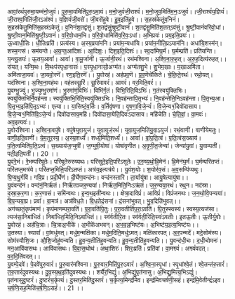 

  
आवां॒रथं॑पुरुमा॒यम्म॑नो॒जुवं॑। पु॒रु॒मा॒यमिति॑पु॒रु॒ऽमा॒यं। म॒नो॒जुवं॑जी॒राश्वं॑। म॒नो॒जुव॒मिति॑म॒नः॒ऽजुवं॑।।जी॒राश्वं॑य॒ज्ञियं॑। जी॒राश्व॒मिति॑जी॒रऽअ॑श्वं। य॒ज्ञियं॑जी॒वसे॑। जी॒वसे॑हुवे। हु॒व॒इति॑हुवे।। स॒हस्र॑केतुंव॒निनं॑। स॒हस्र॑केतु॒मिति॑स॒हस्र॑ऽकेतुं। व॒निनं॑श॒तद्व॑सुं। श॒तद्व॑सुं॒श्रुष्टी॒वानं॑। श॒तद्व॑सु॒मिति॑श॒तत्ऽव॑सुं। श्रु॒ष्टी॒वानं॑वरिवो॒धां। श्रु॒ष्टी॒वान॒मिति॑श्रु॒ष्टी॒ऽवानं॑। व॒रि॒वो॒धाम॒भि। व॒रि॒वो॒धामिति॑व॒रि॒वः॒ऽधां। अ॒भिप्रयः॑। प्रय॒इति॒प्रयः॑।।  
ऊ॒ध्वाधी॒तिः। धी॒तिःप्रति॑। प्रत्य॑स्य। अ॒स्य॒प्रया॑मनि। प्रया॑म॒न्यधा॑यि। प्रया॑म॒नीति॒प्रऽयाम॑नि। अधा॑यि॒शस्म॑न्। शस्म॒न्त्सं। सम॑यन्ते। अ॒य॒न्त॒आदिशः॑। आ॒दिशः॒। दिश॒इति॒दिशः॑।। स्व॒दा॑मिघ॒र्मं। घ॒र्मम्प्रति॑। प्रति॑यन्ति। य॒न्त्यू॒तयः॑। ऊ॒तय॒आवां॑। आवां॑। वा॒मू॒र्जानी॑। ऊ॒र्जानी॒रथं॑। रथ॑मश्विना। अ॒श्वि॒ना॒रु॒ह॒त्। अ॒रु॒ह॒दित्य॑रुहत्।।  
संयत्। यन्मि॒थः। मि॒थःप॑स्पृधा॒नासः॑। प॒स्पृ॒धा॒नासो॒अग्म॑त। अग्म॑तशु॒भे। शु॒भेम॒खाः। म॒खाअमि॑ता। अमि॑ताजा॒यवः॑। जा॒यवो॒रणॆ॑। रण॒इति॒रणॆ॑।। यु॒वोरह॑। अह॑प्रव॒णॆ। प्र॒व॒णॆचे॑किते। चे॒कि॒ते॒रथः॑। रथो॒यत्। यद॑श्विना। अ॒श्वि॒ना॒वह॑थः। वह॑तस्सू॒रिं। सू॒रिमावरं॑। आवरं॑। वर॒मिति॒वरं॑।।  
यु॒वम्भु॒ज्युं। भु॒ज्युम्भु॒रमा॑णं। भु॒रमा॑णं॒विभिः॑। विभि॑र्ग॒तं। विभि॒रिति॒विऽभिः॑। ग॒तंस्वयु॑क्तिभिः। स्वयु॑क्तिभिर्नि॒वह॑न्ता। स्वयु॑क्तिभि॒रिति॒स्वयु॑क्तिऽभिः। नि॒वह॑न्तापि॒तृभ्यः॑। नि॒वह॑न्तेति॒निऽवह॑न्ता। पि॒तृभ्य॒आ। पि॒तृभ्य॒इति॑पि॒तृऽभ्यः॑। एत्या।। या॒सिष्टं॒व॒र्तिः। व॒र्तिवृ॑षणा। वृ॒ष॒णा॒वि॒जे॒न्यं॑। वि॒जे॒न्य१॒॑दिवो॑दासाय। वि॒जे॒न्य१॒॑मिति॑वि॒ऽजे॒न्यं॑। दिवो॑दासाय॒महि॑। दिवो॑दासा॒येति॒दिवः॑ऽदासाय। महि॑चेति। चे॒ति॒वां॒। वा॒मवः॑। अव॒इत्यवः॑।।  
यु॒वोर॑श्विना। अ॒श्वि॒ना॒वपु॑षे। वपु॑षेयुवा॒युजं॑। युवा॒युजं॒रथं॑। युवा॒युज॒मिति॑यु॒वा॒ऽयुजं॑। रथं॒वाणी॑। वाणी॑येमतुः। वाणी॒इति॒वाणी॑। ये॒म॒तुर॒स्य॒। अ॒स्य॒शर्ध्यं॑। शर्ध्य॒मिति॒शर्ध्यं॑।। आवां॑। वां॒प॒ति॒त्वं। प॒ति॒त्वंस॒ख्याय॑। प॒ति॒त्वमिति॑प॒ति॒ऽत्वं। स॒ख्याय॑ज॒ग्मुषी॑। ज॒ग्मुषी॒योषा॑। योषा॑वृणीत। अ॒वृ॒णी॒त॒जेन्या॑। जेन्या॑यु॒वां। यु॒वाम्पती॑। पती॒इति॒पती॑।। 20 ।।  
यु॒वंरे॒भं। रे॒भम्परि॑षूतेः। परि॑षूतेरुरुष्यथः। परि॑सूते॒इति॒परि॑ऽसूतेः। उ॒रु॒ष्य॒थो॒हि॒मेन॑। हि॒मेन॑घ॒र्मं। घ॒र्मम्परि॑तप्तं। परि॑तप्त॒मत्र॑ये। परि॑तप्त॒मिति॒परि॑ऽतप्तं। अत्र॑य॒इत्यत्र॑ये।। यु॒वंश॒योः। श॒योर॑व॒सं। अ॒व॒सम्पि॑प्यथुः। पि॒प्य॒थु॒र्गवि॑। गवि॒प्र। प्रदी॒र्घेण॑। दी॒र्घेण॒वन्द॑नः। वन्द॑नस्तारि। ता॒र्यायु॑षा। आयु॒षेत्यायु॑षा।।  
यु॒वंवन्द॑नं। वन्द॑नं॒निर्ऋ॑तं। निर्ऋ॑तञ्जर॒ण्यया॑। निर्ऋ॑त॒मिति॒निःऽऋ॑तं। ज॒र॒ण्यया॒रथं॑। रथ्॒न। नद॑स्रा। द॒स्रा॒क॒र॒णा। क॒र॒णासं। समि॑न्वथः। इ॒न्व॒थ॒इती॑न्वथः।। क्षेत्रा॒दाविप्रं॑। आविप्रं॑। विप्रं॑जनथः। ज॒न॒थो॒वि॒पन्यया॑। वि॒प॒न्यया॒प्र। प्रवां॑। वा॒मत्र॑। अत्र॑विध॒ते। वि॒ध॒तेदं॒सना॑। दं॒सना॑भुवत्। भु॒व॒दिति॑भुवत्।।  
अग॑च्छतं॒कृप॑माणं। कृप॑माणम्परा॒वति॑। प॒रा॒वति॑पि॒तुः। प॒रा॒वतीति॑प॒रा॒ऽवति॑। पि॒तुस्स्वस्य॑। स्वस्य॒त्यज॑सा। त्यज॑सा॒निबा॑धितं। निबा॑धित॒मिति॒निऽबा॑धितं।। स्व॑र्वतीरि॒तः। स्व॑र्वती॒रिति॒स्वः॑ऽवतीः। इ॒तऊ॒तीः। ऊ॒तीर्यु॒वोः। यु॒वोरह॑। अह॑चि॒त्राः। चि॒त्राअ॒भीके॑। अ॒भीके॑अभवन्। अ॒भ॒व॒न्न॒भिष्ट॑यः। अ॒भिष्ट॑य॒इत्य॒भिष्ट॑यः।।  
उ॒तस्या। स्यावां॑। वां॒मधु॑मत्। मधु॑म॒न्मक्षि॑का। मधु॑म॒दिति॒मधु॑ऽमत्। मक्षि॑कारपत्। अ॒र॒पन्मदे॑। मदे॒सोम॑स्य। सोम॑स्यौशि॒जः। औ॒शि॒जोहु॑वन्यति। हु॒व॒न्य॒तीति॑हुवन्यति। हु॒व॒न्य॒तीति॑हुवन्यति।। यु॒वन्द॑धी॒चः। द॒धी॒चोमनः॑। मन॒आवि॑वासथः। आवि॑वासथः। वि॒वा॒स॒थोथ॑। अथा॒शिरः॑। शिरः॒प्रति॑। प्रति॑वां। वा॒मश्व्यं॑। अश्व्यं॑वदत्। व॒द॒दि॒ति॑वदत्।।  
यु॒वम्पे॒दवे॑। पे॒दवे॑पुरु॒वारं॑। पु॒रु॒वार॑मश्विना। पु॒रु॒वार॒मिति॑पु॒रु॒ऽवारं॑। अ॒श्वि॒ना॒स्पृ॒धां। स्पृ॒धांश्वे॒तं। श्वे॒तन्त॑रु॒तारं॑। त॒रु॒तारं॑दुवस्यथः। दु॒व॒स्य॒थ॒इति॑दुवस्यथः।। शर्यै॑र॒भिद्युं॑। अ॒भिद्युं॒पृत॑नासु। अ॒भिद्यु॒मित्य॒भिऽद्युं॑। पृत॑नासुदु॒ष्टरं॑। दु॒ष्टरं॑च॒र्कृत्यं॑। दु॒स्तर॒मिति॑दु॒स्तरं॑। च॒र्कृत्य॒मिन्द्र॑मिव। इन्द्र॑मिवचर्षणी॒सहं॑। इन्द्र॑मि॒वेतीन्द्रं॑ऽइव। च॒र्ष॒णि॒सह॒मिति॑च॒र्ष॒णि॒ऽसहं॑।। 21 ।।  
